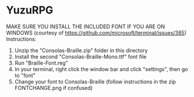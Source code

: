 # YuzuRPG

MAKE SURE YOU INSTALL THE INCLUDED FONT IF YOU ARE ON WINDOWS
(courtesy of https://github.com/microsoft/terminal/issues/385)
Instructions:
1. Unzip the "Consolas-Braille.zip" folder in this directory
2. Install the second "Consolas-Braille-Mono.ttf" font file
3. Run "Braille-Font.reg"
4. In your terminal, right click the window bar and click "settings", then go to "font"
5. Change your font to Consolas-Braille (follow instructions in the zip FONTCHANGE.png if confused)